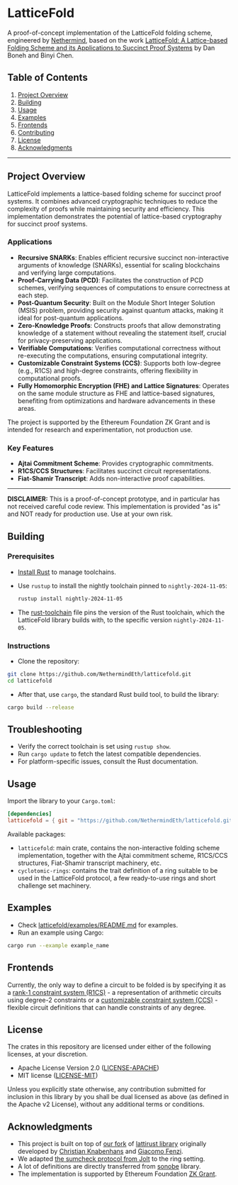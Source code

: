 # LatticeFold
A proof-of-concept implementation of the LatticeFold folding scheme, engineered by [Nethermind](https://nethermind.io), based on the work [LatticeFold: A Lattice-based Folding Scheme and its Applications to Succinct Proof Systems](https://eprint.iacr.org/2024/257) by Dan Boneh and Binyi Chen.

## Table of Contents

1. [Project Overview](#project-overview)
2. [Building](#building)
3. [Usage](#usage)
4. [Examples](#examples)
5. [Frontends](#frontends)
6. [Contributing](#contributing)
7. [License](#license)
8. [Acknowledgments](#acknowledgments)
---
## Project Overview

LatticeFold implements a lattice-based folding scheme for succinct proof systems. It combines advanced cryptographic techniques to reduce the complexity of proofs while maintaining security and efficiency. This implementation demonstrates the potential of lattice-based cryptography for succinct proof systems.
### Applications

- **Recursive SNARKs**: Enables efficient recursive succinct non-interactive arguments of knowledge (SNARKs), essential for scaling blockchains and verifying large computations.  
- **Proof-Carrying Data (PCD)**: Facilitates the construction of PCD schemes, verifying sequences of computations to ensure correctness at each step.  
- **Post-Quantum Security**: Built on the Module Short Integer Solution (MSIS) problem, providing security against quantum attacks, making it ideal for post-quantum applications.  
- **Zero-Knowledge Proofs**: Constructs proofs that allow demonstrating knowledge of a statement without revealing the statement itself, crucial for privacy-preserving applications.  
- **Verifiable Computations**: Verifies computational correctness without re-executing the computations, ensuring computational integrity.  
- **Customizable Constraint Systems (CCS)**: Supports both low-degree (e.g., R1CS) and high-degree constraints, offering flexibility in computational proofs.  
- **Fully Homomorphic Encryption (FHE) and Lattice Signatures**: Operates on the same module structure as FHE and lattice-based signatures, benefiting from optimizations and hardware advancements in these areas.  


The project is supported by the Ethereum Foundation ZK Grant and is intended for research and experimentation, not production use.

### Key Features
- **Ajtai Commitment Scheme**: Provides cryptographic commitments.
- **R1CS/CCS Structures**: Facilitates succinct circuit representations.
- **Fiat-Shamir Transcript**: Adds non-interactive proof capabilities.

---

**DISCLAIMER:** This is a proof-of-concept prototype, and in particular has not received careful code review. This implementation is provided "as is" and NOT ready for production use. Use at your own risk.

## Building
### Prerequisites
- [Install Rust](https://www.rust-lang.org/tools/install) to manage toolchains.
- Use `rustup` to install the nightly toolchain pinned to `nightly-2024-11-05`:
  
   ```bash
   rustup install nightly-2024-11-05
  ```
- The [rust-toolchain](https://github.com/NethermindEth/latticefold/blob/main/rust-toolchain) file pins the version of the Rust toolchain, which the LatticeFold library builds with, to the specific version `nightly-2024-11-05`.
### Instructions
- Clone the repository:
```bash
git clone https://github.com/NethermindEth/latticefold.git
cd latticefold
```
- After that, use `cargo`, the standard Rust build tool, to build the library:
```bash
cargo build --release
```
## Troubleshooting
- Verify the correct toolchain is set using `rustup show`.
- Run `cargo update` to fetch the latest compatible dependencies.
- For platform-specific issues, consult the Rust documentation.
## Usage
Import the library to your `Cargo.toml`:
```toml
[dependencies]
latticefold = { git = "https://github.com/NethermindEth/latticefold.git", package = "latticefold" }
```

Available packages:
- `latticefold`: main crate, contains the non-interactive folding scheme implementation, together with the Ajtai commitment scheme, R1CS/CCS structures, Fiat-Shamir transcript machinery, etc.
- `cyclotomic-rings`: contains the trait definition of a ring suitable to be used in the LatticeFold protocol, a few ready-to-use rings and short challenge set machinery.

## Examples

- Check [latticefold/examples/README.md](latticefold/examples/README.md) for examples.
- Run an example using Cargo:
```bash
cargo run --example example_name
```


## Frontends

Currently, the only way to define a circuit to be folded is by specifying it as a [rank-1 constraint system (R1CS)](https://github.com/NethermindEth/latticefold/blob/main/latticefold/src/arith/r1cs.rs) - a representation of arithmetic circuits using degree-2 constraints or a [customizable constraint system (CCS)](https://github.com/NethermindEth/latticefold/blob/main/latticefold/src/arith.rs) - flexible circuit definitions that can handle constraints of any degree.

## License
The crates in this repository are licensed under either of the following licenses, at your discretion.

* Apache License Version 2.0 ([LICENSE-APACHE](LICENSE-APACHE))
* MIT license ([LICENSE-MIT](LICENSE-MIT))

Unless you explicitly state otherwise, any contribution submitted for inclusion in this library by you shall be dual licensed as above (as defined in the Apache v2 License), without any additional terms or conditions.

## Acknowledgments

- This project is built on top of [our fork](https://github.com/NethermindEth/stark-rings) of [lattirust library](https://github.com/cknabs/lattirust) originally developed by [Christian Knabenhans](https://github.com/cknabs) and [Giacomo Fenzi](https://github.com/WizardOfMenlo). 
- We adapted [the sumcheck protocol from Jolt](https://github.com/a16z/jolt/blob/fa45507aaddb1815bafd54332e4b14173a7f8699/jolt-core/src/subprotocols/sumcheck.rs#L35) to the ring setting. 
- A lot of definitions are directly transferred from [sonobe](https://github.com/privacy-scaling-explorations/sonobe) library. 
- The implementation is supported by Ethereum Foundation [ZK Grant](https://blog.ethereum.org/2024/06/25/zk-grants-round-announce).

